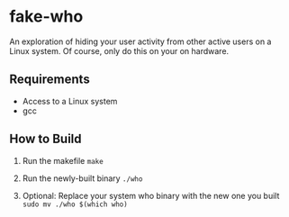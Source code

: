 # fake-who

An exploration of hiding your user activity from other active users on a Linux system. Of course, only do this on your on hardware.

## Requirements

* Access to a Linux system
* gcc

## How to Build

1) Run the makefile
`make`

2) Run the newly-built binary
`./who`

3) Optional: Replace your system who binary with the new one you built
`sudo mv ./who $(which who)`

